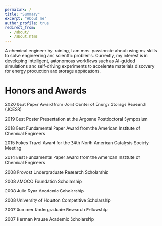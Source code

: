 ```yaml
---
permalink: /
title: "Summary"
excerpt: "About me"
author_profile: true
redirect_from: 
  - /about/
  - /about.html
---
```


A chemical engineer by training, I am most passionate about using my skills to solve engineering and scientfic problems. Currently, my interest is in developing intelligent, autonomous workflows such as AI-guided simulations and self-driving experiments to accelerate materials discovery for energy production and storage applications.

Honors and Awards
===
2020 Best Paper Award from Joint Center of Energy Storage Research (JCESR)

2019 Best Poster Presentation at the Argonne Postdoctoral Symposium

2018 Best Fundamental Paper Award from the American Institute of Chemical Engineers 

2015 Kokes Travel Award for the 24th North American Catalysis Society Meeting

2014 Best Fundamental Paper award from the American Institute of Chemical Engineers 

2008 Provost Undergraduate Research Scholarship

2008 AMOCO Foundation Scholarship

2008 Julie Ryan Academic Scholarship

2008 University of Houston Competitive Scholarship

2007 Summer Undergraduate Research Fellowship

2007 Herman Krause Academic Scholarship


